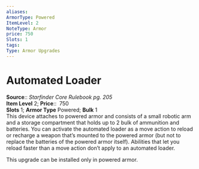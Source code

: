 ```yaml
---
aliases: 
ArmorType: Powered
ItemLevel: 2
NoteType: Armor
price: 750
Slots: 1
tags: 
Type: Armor Upgrades
---
```


# Automated Loader

**Source**:: _Starfinder Core Rulebook pg. 205_  
**Item Level** 2;
**Price**::  750  
**Slots** 1; **Armor Type** Powered; **Bulk** 1  
This device attaches to powered armor and consists of a small robotic arm and a storage compartment that holds up to 2 bulk of ammunition and batteries. You can activate the automated loader as a move action to reload or recharge a weapon that’s mounted to the powered armor (but not to replace the batteries of the powered armor itself). Abilities that let you reload faster than a move action don’t apply to an automated loader.  
  
This upgrade can be installed only in powered armor.
